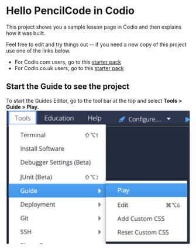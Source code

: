 # Hello PencilCode in Codio

This project shows you a sample lesson page in Codio and then explains how it was built. 

Feel free to edit and try things out -- if you need a new copy of this project use one of the links below.

* For Codio.com users, go to this [starter pack](https://codio.com/home/starter-packs/   )
* For Codio.co.uk users, go to this [starter pack](https://codio.co.uk/home/starter-packs/   )

## Start the Guide to see the project
To start the Guides Editor, go to the tool bar at the top and select **Tools > Guide > Play.**
![.guides/img/playGuide](.guides/img/playGuide.png)
